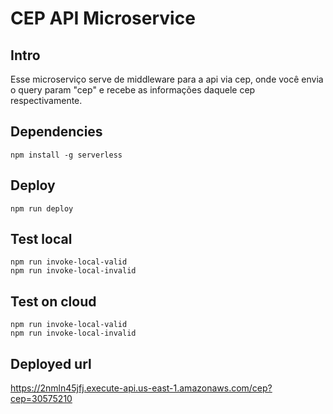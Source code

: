# CEP API Microservice

## Intro

Esse microserviço serve de middleware para a api via cep, onde você envia o query param "cep" e recebe as informações daquele cep respectivamente.

## Dependencies

```
npm install -g serverless
```

## Deploy

```
npm run deploy
```

## Test local

```
npm run invoke-local-valid
npm run invoke-local-invalid
```

## Test on cloud

```
npm run invoke-local-valid
npm run invoke-local-invalid
```

## Deployed url

<https://2nmln45jfj.execute-api.us-east-1.amazonaws.com/cep?cep=30575210>
